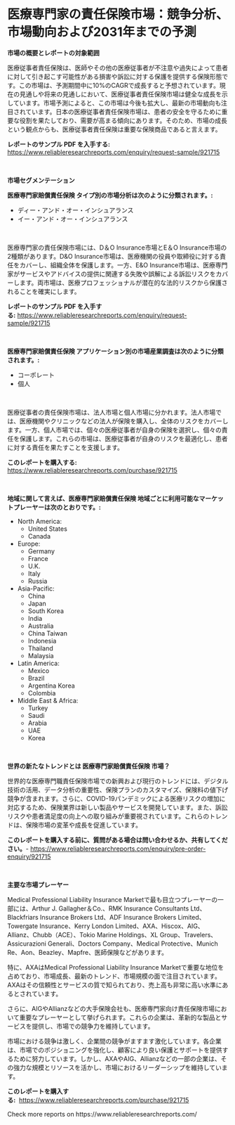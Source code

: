 <p><h1>医療専門家の責任保険市場：競争分析、市場動向および2031年までの予測</h1></p><p><strong>市場の概要とレポートの対象範囲</strong></p>
<p><p>医療従事者責任保険は、医師やその他の医療従事者が不注意や過失によって患者に対して引き起こす可能性がある損害や訴訟に対する保護を提供する保険形態です。この市場は、予測期間中に10%のCAGRで成長すると予想されています。現在の見通しや将来の見通しにおいて、医療従事者責任保険市場は健全な成長を示しています。市場予測によると、この市場は今後も拡大し、最新の市場動向も注目されています。日本の医療従事者責任保険市場は、患者の安全を守るために重要な役割を果たしており、需要が高まる傾向にあります。そのため、市場の成長という観点からも、医療従事者責任保険は重要な保険商品であると言えます。</p></p>
<p><strong>レポートのサンプル PDF を入手する:</strong> <a href="https://www.reliableresearchreports.com/enquiry/request-sample/921715">https://www.reliableresearchreports.com/enquiry/request-sample/921715</a></p>
<p>&nbsp;</p>
<p><strong>市場セグメンテーション</strong></p>
<p><strong>医療専門家賠償責任保険 タイプ別の市場分析は次のように分類されます。:</strong></p>
<p><ul><li>ディー・アンド・オー・インシュアランス</li><li>イー・アンド・オー・インシュアランス</li></ul></p>
<p>&nbsp;</p>
<p><p>医療専門家の責任保険市場には、D＆O Insurance市場とE＆O Insurance市場の2種類があります。D&O Insurance市場は、医療機関の役員や取締役に対する責任をカバーし、組織全体を保護します。一方、E&O Insurance市場は、医療専門家がサービスやアドバイスの提供に関連する失敗や誤解による訴訟リスクをカバーします。両市場は、医療プロフェッショナルが潜在的な法的リスクから保護されることを確実にします。</p></p>
<p><strong>レポートのサンプル PDF を入手する:</strong>&nbsp;<a href="https://www.reliableresearchreports.com/enquiry/request-sample/921715">https://www.reliableresearchreports.com/enquiry/request-sample/921715</a></p>
<p>&nbsp;</p>
<p><strong> 医療専門家賠償責任保険 アプリケーション別の市場産業調査は次のように分類されます。:</strong></p>
<p><ul><li>コーポレート</li><li>個人</li></ul></p>
<p>&nbsp;</p>
<p><p>医療従事者の責任保険市場は、法人市場と個人市場に分かれます。法人市場では、医療機関やクリニックなどの法人が保険を購入し、全体のリスクをカバーします。一方、個人市場では、個々の医療従事者が自身の保険を選択し、個々の責任を保護します。これらの市場は、医療従事者が自身のリスクを最適化し、患者に対する責任を果たすことを支援します。</p></p>
<p><strong>このレポートを購入する:</strong>&nbsp; <a href="https://www.reliableresearchreports.com/purchase/921715">https://www.reliableresearchreports.com/purchase/921715</a></p>
<p>&nbsp;</p>
<p><strong>地域に関して言えば、医療専門家賠償責任保険 地域ごとに利用可能なマーケットプレーヤーは次のとおりです。:</strong></p>
<p><ul>
    <li>
        North America:
        <ul>
            <li>United States</li>
            <li>Canada</li>
        </ul>
    </li>
    <li>
        Europe:
        <ul>
            <li>Germany</li>
            <li>France</li>
            <li>U.K.</li>
            <li>Italy</li>
            <li>Russia</li>
        </ul>
    </li>
    <li>
        Asia-Pacific:
        <ul>
            <li>China</li>
            <li>Japan</li>
            <li>South Korea</li>
            <li>India</li>
            <li>Australia</li>
            <li>China Taiwan</li>
            <li>Indonesia</li>
            <li>Thailand</li>
            <li>Malaysia</li>
        </ul>
    </li>
    <li>
        Latin America:
        <ul>
            <li>Mexico</li>
            <li>Brazil</li>
            <li>Argentina Korea</li>
            <li>Colombia</li>
        </ul>
    </li>
    <li>
        Middle East & Africa:
        <ul>
            <li>Turkey</li>
            <li>Saudi</li>
            <li>Arabia</li>
            <li>UAE</li>
            <li>Korea</li>
        </ul>
    </li>
    </ul></p>
<p>&nbsp;</p>
<p><strong>世界の新たなトレンドとは 医療専門家賠償責任保険 市場？</strong></p>
<p><p>世界的な医療専門職責任保険市場での新興および現行のトレンドには、デジタル技術の活用、データ分析の重要性、保険プランのカスタマイズ、保険料の値下げ競争が含まれます。さらに、COVID-19パンデミックによる医療リスクの増加に対応するため、保険業界は新しい製品やサービスを開発しています。また、訴訟リスクや患者満足度の向上への取り組みが重要視されています。これらのトレンドは、保険市場の変革や成長を促進しています。</p></p>
<p><strong>このレポートを購入する前に、質問がある場合は問い合わせるか、共有してください。</strong>- <a href="https://www.reliableresearchreports.com/enquiry/pre-order-enquiry/921715">https://www.reliableresearchreports.com/enquiry/pre-order-enquiry/921715</a></p>
<p>&nbsp;</p>
<p><strong>主要な市場プレーヤー</strong></p>
<p><p>Medical Professional Liability Insurance Marketで最も目立つプレーヤーの一部には、Arthur J. Gallagher＆Co.、RMK Insurance Consultants Ltd、Blackfriars Insurance Brokers Ltd、ADF Insurance Brokers Limited、Towergate Insurance、Kerry London Limited、AXA、Hiscox、AIG、Allianz、Chubb（ACE）、Tokio Marine Holdings、XL Group、Travelers、Assicurazioni Generali、Doctors Company、Medical Protective、Munich Re、Aon、Beazley、Mapfre、医師保険などがあります。</p><p>特に、AXAはMedical Professional Liability Insurance Marketで重要な地位を占めており、市場成長、最新のトレンド、市場規模の面で注目されています。AXAはその信頼性とサービスの質で知られており、売上高も非常に高い水準にあるとされています。</p><p>さらに、AIGやAllianzなどの大手保険会社も、医療専門家向け責任保険市場において重要なプレーヤーとして挙げられます。これらの企業は、革新的な製品とサービスを提供し、市場での競争力を維持しています。</p><p>市場における競争は激しく、企業間の競争がますます激化しています。各企業は、市場でのポジショニングを強化し、顧客により良い保護とサポートを提供するために努力しています。しかし、AXAやAIG、Allianzなどの一部の企業は、その強力な規模とリソースを活かし、市場におけるリーダーシップを維持しています。</p></p>
<p><strong>このレポートを購入する:</strong>&nbsp;&nbsp;<a href="https://www.reliableresearchreports.com/purchase/921715">https://www.reliableresearchreports.com/purchase/921715</a></p>
<p>Check more reports on https://www.reliableresearchreports.com/</p>